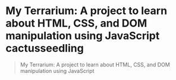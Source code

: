 # My Terrarium: A project to learn about HTML, CSS, and DOM manipulation using JavaScript cactusseedling



> My Terrarium: A project to learn about HTML, CSS, and DOM manipulation using JavaScript 
